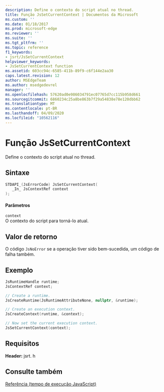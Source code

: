 ```yaml
---
description: Define o contexto do script atual no thread.
title: Função JsSetCurrentContext | Documentos da Microsoft
ms.custom: ''
ms.date: 01/18/2017
ms.prod: microsoft-edge
ms.reviewer: ''
ms.suite: ''
ms.tgt_pltfrm: ''
ms.topic: reference
f1_keywords:
- jsrt/JsSetCurrentContext
helpviewer_keywords:
- JsSetCurrentContext function
ms.assetid: 603cc94c-6585-411b-89f9-c6f144e2aa30
caps.latest.revision: 12
author: MSEdgeTeam
ms.author: msedgedevrel
manager: ''
ms.openlocfilehash: 57620ad0e986034791ec07765d7cc115b958d661
ms.sourcegitcommit: 6860234c25a8be863b7f29a54838e78e120dbb62
ms.translationtype: MT
ms.contentlocale: pt-BR
ms.lasthandoff: 04/09/2020
ms.locfileid: "10562116"
---
```

# Função JsSetCurrentContext
Define o contexto do script atual no thread.  
  
## Sintaxe  
  
```cpp  
STDAPI_(JsErrorCode) JsSetCurrentContext(  
   _In_ JsContextRef context  
);  
```  
  
#### Parâmetros  
 `context`  
 O contexto do script para torná-lo atual.  
  
## Valor de retorno  
 O código `JsNoError` se a operação tiver sido bem-sucedida, um código de falha também.  

## Exemplo

```cpp
JsRuntimeHandle runtime;
JsContextRef context;

// Create a runtime.
JsCreateRuntime(JsRuntimeAttributeNone, nullptr, &runtime);

// Create an execution context.
JsCreateContext(runtime, &context);

// Now set the current execution context.
JsSetCurrentContext(context);
```

## Requisitos  
 **Header:** jsrt. h  
  
## Consulte também  
 [Referência (tempo de execução JavaScript)](../chakra-hosting/reference-javascript-runtime.md)